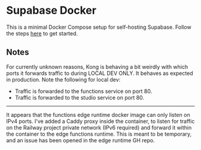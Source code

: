 # Supabase Docker

This is a minimal Docker Compose setup for self-hosting Supabase. Follow the steps [here](https://supabase.com/docs/guides/hosting/docker) to get started.

## Notes

For currently unknown reasons, Kong is behaving a bit weirdly with which ports it forwards traffic to during LOCAL DEV ONLY. It behaves as expected in production. Note the following for local dev:

- Traffic is forwarded to the functions service on port 80.
- Traffic is forwarded to the studio service on port 80.

---

It appears that the functions edge runtime docker image can only listen on IPv4 ports. I've added a Caddy proxy inside the container, to listen for traffic on the Railway project private network (IPv6 required) and forward it within the container to the edge functions runtime. This is meant to be temporary, and an issue has been opened in the edge runtime GH repo.

